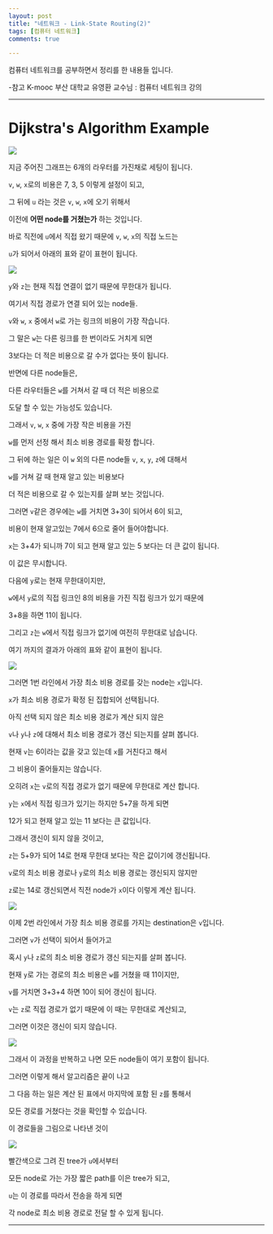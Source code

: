 ```yaml
---
layout: post
title: "네트워크 - Link-State Routing(2)"
tags: [컴퓨터 네트워크]
comments: true

---
```


컴퓨터 네트워크를 공부하면서 정리를 한 내용들 입니다.

-참고 K-mooc 부산 대학교 유영환 교수님 : 컴퓨터 네트워크 강의

---

# Dijkstra's Algorithm Example

<img src="https://raw.githubusercontent.com/junghyun100/junghyun100.github.io/master/images/1225/dijkstra's%20Algorithm%20example1.PNG">

지금 주어진 그래프는 6개의 라우터를 가진채로 세팅이 됩니다.

`v`, `w`, `x`로의 비용은 7, 3, 5 이렇게 설정이 되고, 

그 뒤에 `u` 라는 것은 `v`, `w`, `x`에 오기 위해서 

이전에 <strong>어떤 node를 거쳤는가</strong> 하는 것입니다. 

바로 직전에 `u`에서 직접 왔기 때문에 `v`, `w`, `x`의 직접 노드는 

`u`가 되어서 아래의 표와 같이 표현이 됩니다.

<img src="https://raw.githubusercontent.com/junghyun100/junghyun100.github.io/master/images/1225/dijkstra's%20Algorithm%20example1-1.PNG">

`y`와 `z`는 현재 직접 연결이 없기 때문에 무한대가 됩니다.

여기서 직접 경로가 연결 되어 있는 node들. 

`v`와 `w`, `x` 중에서 `w`로 가는 링크의 비용이 가장 작습니다.

그 말은 `w`는 다른 링크를 한 번이라도 거치게 되면 

3보다는 더 적은 비용으로 갈 수가 없다는 뜻이 됩니다.

반면에 다른 node들은, 

다른 라우터들은 `w`를 거쳐서 갈 때 더 적은 비용으로 

도달 할 수 있는 가능성도 있습니다.

그래서 `v`, `w`, `x` 중에 가장 작은 비용을 가진 

`w`를 먼저 선정 해서 최소 비용 경로를 확정 합니다. 

그 뒤에 하는 일은 이 `w` 외의 다른 node들 `v`, `x`, `y`, `z`에 대해서

`w`를 거쳐 갈 때 현재 알고 있는 비용보다 

더 적은 비용으로 갈 수 있는지를 살펴 보는 것입니다.

그러면 `v`같은 경우에는 `w`를 거치면 3+3이 되어서 6이 되고,

비용이 현재 알고있는 7에서 6으로 줄어 들어야합니다.

`x`는 3+4가 되니까 7이 되고 현재 알고 있는 5 보다는 더 큰 값이 됩니다. 

이 값은 무시합니다.

다음에 `y`로는 현재 무한대이지만, 

`w`에서 `y`로의 직접 링크인 8의 비용을 가진 직접 링크가 있기 때문에 

3+8을 하면 11이 됩니다.

그리고 `z`는 `w`에서 직접 링크가 없기에 여전히 무한대로 남습니다.

여기 까지의 결과가 아래의 표와 같이 표현이 됩니다.

<img src="https://raw.githubusercontent.com/junghyun100/junghyun100.github.io/master/images/1225/dijkstra's%20Algorithm%20example1-2.PNG">

그러면 1번 라인에서 가장 최소 비용 경로를 갖는 node는 `x`입니다. 

`x`가 최소 비용 경로가 확정 된 집합되어 선택됩니다.

아직 선택 되지 않은 최소 비용 경로가 계산 되지 않은 

`v`나 `y`나 `z`에 대해서 최소 비용 경로가 갱신 되는지를 살펴 봅니다.

현재 `v`는 6이라는 값을 갖고 있는데 `x`를 거친다고 해서 

그 비용이 줄어들지는 않습니다. 

오히려 `x`는 `v`로의 직접 경로가 없기 때문에 무한대로 계산 합니다. 

`y`는 `x`에서 직접 링크가 있기는 하지만 5+7을 하게 되면 

12가 되고 현재 알고 있는 11 보다는 큰 값입니다.

그래서 갱신이 되지 않을 것이고,

`z`는 5+9가 되어 14로 현재 무한대 보다는 작은 값이기에 갱신됩니다.

`v`로의 최소 비용 경로나 `y`로의 최소 비용 경로는 갱신되지 않지만

`z`로는 14로 갱신되면서 직전 node가 `x`이다 이렇게 계산 됩니다.

<img src="https://raw.githubusercontent.com/junghyun100/junghyun100.github.io/master/images/1225/dijkstra's%20Algorithm%20example1-3.PNG">

이제 2번 라인에서 가장 최소 비용 경로를 가지는 destination은 `v`입니다.

그러면 `v`가 선택이 되어서 들어가고 

혹시 `y`나 `z`로의 최소 비용 경로가 갱신 되는지를 살펴 봅니다.

현재 `y`로 가는 경로의 최소 비용은 `w`를 거쳤을 때 11이지만, 

`v`를 거치면 3+3+4 하면 10이 되어 갱신이 됩니다.

`v`는 `z`로 직접 경로가 없기 때문에 이 때는 무한대로 계산되고,

그러면 이것은 갱신이 되지 않습니다. 

<img src="https://raw.githubusercontent.com/junghyun100/junghyun100.github.io/master/images/1225/dijkstra's%20Algorithm%20example1-4.PNG">

그래서 이 과정을 반복하고 나면 모든 node들이 여기 포함이 됩니다.

그러면 이렇게 해서 알고리즘은 끝이 나고 

그 다음 하는 일은 계산 된 표에서 마지막에 포함 된 `z`를 통해서 

모든 경로를 거쳤다는 것을 확인할 수 있습니다.

이 경로들을 그림으로 나타낸 것이

<img src="https://raw.githubusercontent.com/junghyun100/junghyun100.github.io/master/images/1225/dijkstra's%20Algorithm%20example1-5.PNG">

빨간색으로 그려 진 tree가 `u`에서부터 

모든 node로 가는 가장 짧은 path를 이은 tree가 되고,

`u`는 이 경로를 따라서 전송을 하게 되면 

각 node로 최소 비용 경로로 전달 할 수 있게 됩니다.

---
